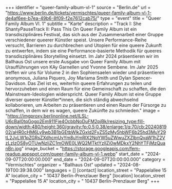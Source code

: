+++
identifier = "queer-family-album-vl-1"
source = "Berlin.de"
url = "https://www.berlin.de/tickets/vermischtes/queer-family-album-vl-1-de4af6ee-b7ea-49b6-8f09-f2e7612cab75/"
type = "event"
title = "Queer Family Album Vl. 1"
subtitle = "Karte"
description = "Track I: She ShantyPauseTrack II: Pass This On Queer Family Album ist ein transdisziplinäres Festival, das sich aus der Zusammenarbeit einer Gruppe verschiedener queerer Künstler speist. Unsere Performance-Reihe versucht, Barrieren zu durchbrechen und Utopien für eine queere Zukunft zu entwerfen, indem sie eine Performance-basierte Methodik für queeres transdisziplinäres Storytelling einsetzt. Im Jahr 2024 präsentieren wir im Ballhaus Ost unsere erste Ausgabe von Queer Family Album mit Uraufführungen von KAy Garnellen und Yvonne Sembene. Im Jahr 2025 treffen wir uns für Volume 2 in den Sophiensaelen wieder und präsentieren anonymous, Juliana Piquero, Joy Mariama Smith und Dylan Spencer-Davidson. Das Ziel ist es, weiterhin queere Erfahrungen zu teilen und hervorzuheben und einen Raum für eine Gemeinschaft zu schaffen, die den Mainstream-Ideologien widerspricht. Queer Family Album ist eine Gruppe diverser queerer Künstler*innen, die sich ständig abwechselnd kollaborieren, um Arbeiten zu präsentieren und einen Raum der Fürsorge zu schaffen, in dem wir es wagen, queere Zukünfte zu schmieden."
image = "https://imgproxy.berlinonline.net/lLSL-U6cBaI0tqGogo2Em911Fje4OcbbNoDuFM2pjBk/resizing_type:fill-down/width:480/height:360/gravity:fp:0.5:0.38/enlarge:1/q:70/cb:2024081902/aHR0cHM6Ly9wb3B1bGEtbWlkZGxld2FyZS5zMy5hbWF6b25hd3MuY29tL2JvLW1pZGRsZXdhcmUvYm8uYmRlX2NoYW5uZWwuZXZlbnQvaW1hZ2VzLzIzOS8yOTUwNzliZC1mOWE0LWQ2MTktYzllZi0wMDkxY2NhYTFjMzQuanBn.jpg"
image_bucket = "https://storage.googleapis.com/fem-readup.appspot.com/queer-family-album-vl-1.webp"
start_date = "2024-09-07T20:00:00.000"
end_date = "2024-09-07T20:00:00.000"
category = "Vermischtes"
organizer = "Ballhaus Ost"
updated = "2024-08-19T00:39:38.000"
languages = []
[contact]
location_street = "Pappelallee 15 A"
location_city = " 10437 Berlin-Prenzlauer Berg"
[location]
location_street = "Pappelallee 15 A"
location_city = " 10437 Berlin-Prenzlauer Berg"
+++